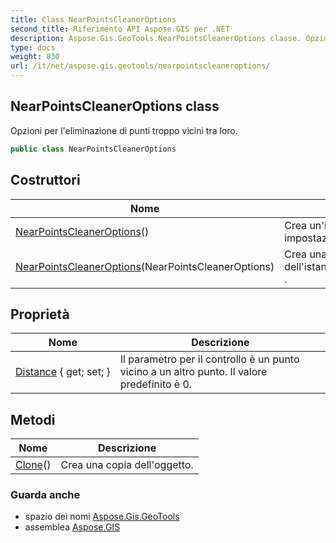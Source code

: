 ```yaml
---
title: Class NearPointsCleanerOptions
second_title: Riferimento API Aspose.GIS per .NET
description: Aspose.Gis.GeoTools.NearPointsCleanerOptions classe. Opzioni per leliminazione di punti troppo vicini tra loro.
type: docs
weight: 830
url: /it/net/aspose.gis.geotools/nearpointscleaneroptions/
---
```

## NearPointsCleanerOptions class

Opzioni per l'eliminazione di punti troppo vicini tra loro.

```csharp
public class NearPointsCleanerOptions
```

## Costruttori

| Nome | Descrizione |
| --- | --- |
| [NearPointsCleanerOptions](nearpointscleaneroptions/#constructor)() | Crea un'istanza con campi init per impostazione predefinita. |
| [NearPointsCleanerOptions](nearpointscleaneroptions/#constructor_1)(NearPointsCleanerOptions) | Crea una copia dell'istanza`NearPointsCleanerOptions` . |

## Proprietà

| Nome | Descrizione |
| --- | --- |
| [Distance](../../aspose.gis.geotools/nearpointscleaneroptions/distance/) { get; set; } | Il parametro per il controllo è un punto vicino a un altro punto. Il valore predefinito è 0. |

## Metodi

| Nome | Descrizione |
| --- | --- |
| [Clone](../../aspose.gis.geotools/nearpointscleaneroptions/clone/)() | Crea una copia dell'oggetto. |

### Guarda anche

* spazio dei nomi [Aspose.Gis.GeoTools](../../aspose.gis.geotools/)
* assemblea [Aspose.GIS](../../)


